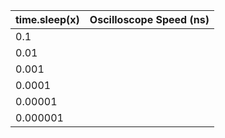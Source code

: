 |time.sleep(x)| Oscilloscope Speed (ns)|
|-|-|
|0.1||
|0.01||
|0.001||
|0.0001||
|0.00001||
|0.000001||
